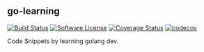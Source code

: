 ## go-learning

[![Build Status](https://travis-ci.org/researchlab/golearning.svg?branch=master)](https://travis-ci.org/researchlab/golearning)
[![Software License](https://img.shields.io/badge/License-MIT-orange.svg?style=flat-square)](https://github.com/researchlab/golearning/blob/master/LICENSE.md)
[![Coverage Status](https://coveralls.io/repos/github/researchlab/golearning/badge.svg?branch=master)](https://coveralls.io/repos/github/researchlab/golearning?branch=master)
[![codecov](https://codecov.io/gh/researchlab/golearning/branch/master/graph/badge.svg)](https://codecov.io/gh/researchlab/golearning)

Code Snippets by learning golang dev.
